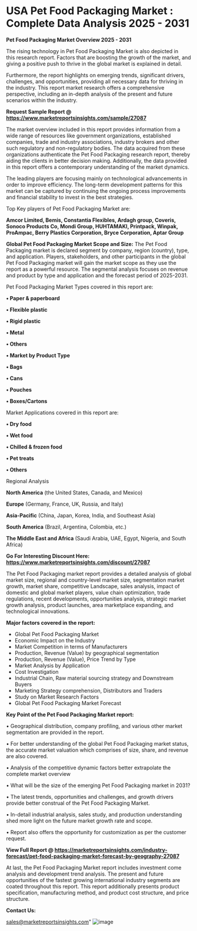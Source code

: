  # USA Pet Food Packaging Market : Complete Data Analysis 2025 - 2031

<Strong> Pet Food Packaging Market Overview 2025 - 2031</strong>

The rising technology in Pet Food Packaging Market is also depicted in this research report. Factors that are boosting the growth of the market, and giving a positive push to thrive in the global market is explained in detail.

Furthermore, the report highlights on emerging trends, significant drivers, challenges, and opportunities, providing all necessary data for thriving in the industry. This report market research offers a comprehensive perspective, including an in-depth analysis of the present and future scenarios within the industry.

<strong>Request Sample Report @ <a href=https://www.marketreportsinsights.com/sample/27087>https://www.marketreportsinsights.com/sample/27087</a></strong>

The market overview included in this report provides information from a wide range of resources like government organizations, established companies, trade and industry associations, industry brokers and other such regulatory and non-regulatory bodies. The data acquired from these organizations authenticate the Pet Food Packaging research report, thereby aiding the clients in better decision making. Additionally, the data provided in this report offers a contemporary understanding of the market dynamics.

The leading players are focusing mainly on technological advancements in order to improve efficiency. The long-term development patterns for this market can be captured by continuing the ongoing process improvements and financial stability to invest in the best strategies.

Top Key players of Pet Food Packaging Market are:

<strong>Amcor Limited, Bemis, Constantia Flexibles, Ardagh group, Coveris, Sonoco Products Co, Mondi Group, HUHTAMAKI, Printpack, Winpak, ProAmpac, Berry Plastics Corporation, Bryce Corporation, Aptar Group</strong>

<strong><b>Global Pet Food Packaging Market Scope and Size:</b></strong>
The Pet Food Packaging market is declared segment by company, region (country), type, and application. Players, stakeholders, and other participants in the global Pet Food Packaging market will gain the market scope as they use the report as a powerful resource. The segmental analysis focuses on revenue and product by type and application and the forecast period of 2025-2031.

Pet Food Packaging Market Types covered in this report are:

<strong>• Paper & paperboard

• Flexible plastic

• Rigid plastic

• Metal

• Others

• Market by Product Type

• Bags

• Cans

• Pouches

• Boxes/Cartons</strong>

Market Applications covered in this report are:

<strong>• Dry food

• Wet food

• Chilled & frozen food

• Pet treats

• Others</strong> 

Regional Analysis

<strong>North America</strong> (the United States, Canada, and Mexico)

<strong>Europe</strong> (Germany, France, UK, Russia, and Italy)

<strong>Asia-Pacific</strong> (China, Japan, Korea, India, and Southeast Asia)

<strong>South America</strong> (Brazil, Argentina, Colombia, etc.)

<strong>The Middle East and Africa</strong> (Saudi Arabia, UAE, Egypt, Nigeria, and South Africa)

<strong>Go For Interesting Discount Here: <a href=https://www.marketreportsinsights.com/discount/27087>https://www.marketreportsinsights.com/discount/27087</a></strong>

The Pet Food Packaging market report provides a detailed analysis of global market size, regional and country-level market size, segmentation market growth, market share, competitive Landscape, sales analysis, impact of domestic and global market players, value chain optimization, trade regulations, recent developments, opportunities analysis, strategic market growth analysis, product launches, area marketplace expanding, and technological innovations.

<strong><b>Major factors covered in the report:</b></strong>
<ul>
  <li>Global Pet Food Packaging Market </li>
  <li>Economic Impact on the Industry</li>
  <li>Market Competition in terms of Manufacturers</li>
  <li>Production, Revenue (Value) by geographical segmentation</li>
  <li>Production, Revenue (Value), Price Trend by Type</li>
  <li>Market Analysis by Application</li>
  <li>Cost Investigation</li>
  <li>Industrial Chain, Raw material sourcing strategy and Downstream Buyers</li>
  <li>Marketing Strategy comprehension, Distributors and Traders</li>
  <li>Study on Market Research Factors</li>
  <li>Global Pet Food Packaging Market Forecast</li>
</ul>

<strong><b>Key Point of the Pet Food Packaging Market report:</b></strong>

• Geographical distribution, company profiling, and various other market segmentation are provided in the report.

• For better understanding of the global Pet Food Packaging market status, the accurate market valuation which comprises of size, share, and revenue are also covered.

• Analysis of the competitive dynamic factors better extrapolate the complete market overview

• What will be the size of the emerging Pet Food Packaging market in 2031?

• The latest trends, opportunities and challenges, and growth drivers provide better construal of the Pet Food Packaging Market.

• In-detail industrial analysis, sales study, and production understanding shed more light on the future market growth rate and scope.

• Report also offers the opportunity for customization as per the customer request.

<strong><b>View Full Report @ <a href=https://marketreportsinsights.com/industry-forecast/pet-food-packaging-market-forecast-by-geography-27087>https://marketreportsinsights.com/industry-forecast/pet-food-packaging-market-forecast-by-geography-27087</a></b></strong>


At last, the Pet Food Packaging Market report includes investment come analysis and development trend analysis. The present and future opportunities of the fastest growing international industry segments are coated throughout this report. This report additionally presents product specification, manufacturing method, and product cost structure, and price structure.

<strong>Contact Us:</strong>

sales@marketreportsinsights.com"
![image](https://github.com/user-attachments/assets/8053b3b0-87ac-4432-a2c3-f784de44d959)

